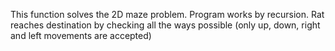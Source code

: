 This function solves the 2D maze problem. 
Program works by recursion. 
Rat reaches destination by checking all the ways possible (only up, down, right and left movements are accepted) 
